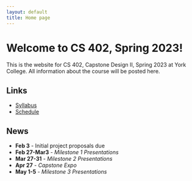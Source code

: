 ```yaml
---
layout: default
title: Home page
---
```


# Welcome to CS 402, Spring 2023!

This is the website for CS 402, Capstone Design II, Spring 2023 at York College.
All information about the course will be posted here.

## Links

* [Syllabus](syllabus.html)
* [Schedule](schedule/index.html)

## News
* **Feb 3** - Initial project proposals due
* **Feb 27-Mar3** - *Milestone 1 Presentations*
* **Mar 27-31** - *Milestone 2 Presentations*
* **Apr 27** - *Capstone Expo*
* **May 1-5** - *Milestone 3 Presentations*

